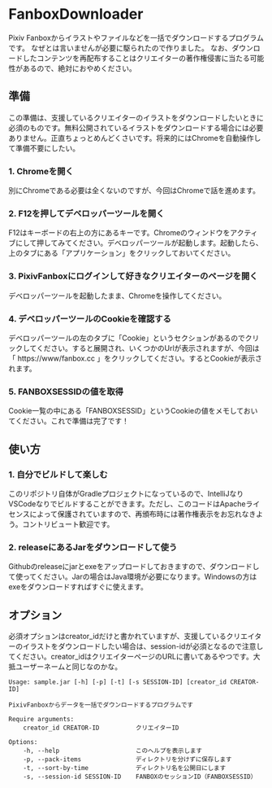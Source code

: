 # FanboxDownloader

Pixiv Fanboxからイラストやファイルなどを一括でダウンロードするプログラムです。
なぜとは言いませんが必要に駆られたので作りました。
なお、ダウンロードしたコンテンツを再配布することはクリエイターの著作権侵害に当たる可能性があるので、絶対におやめください。

## 準備

この準備は、支援しているクリエイターのイラストをダウンロードしたいときに必須のものです。無料公開されているイラストをダウンロードする場合には必要ありません。正直ちょっとめんどくさいです。将来的にはChromeを自動操作して準備不要にしたい。

### 1. Chromeを開く

別にChromeである必要は全くないのですが、今回はChromeで話を進めます。

### 2. F12を押してデベロッパーツールを開く

F12はキーボードの右上の方にあるキーです。Chromeのウィンドウをアクティブにして押してみてください。デベロッパーツールが起動します。起動したら、上のタブにある「アプリケーション」をクリックしておいてください。

### 3. PixivFanboxにログインして好きなクリエイターのページを開く

デベロッパーツールを起動したまま、Chromeを操作してください。

### 4. デベロッパーツールのCookieを確認する

デベロッパーツールの左のタブに「Cookie」というセクションがあるのでクリックしてください。すると展開され、いくつかのUrlが表示されますが、今回は「 https://www/fanbox.cc 」をクリックしてください。するとCookieが表示されます。

### 5. FANBOXSESSIDの値を取得

Cookie一覧の中にある「FANBOXSESSID」というCookieの値をメモしておいてください。これで準備は完了です！

## 使い方

### 1. 自分でビルドして楽しむ

このリポジトリ自体がGradleプロジェクトになっているので、IntelliJなりVSCodeなりでビルドすることができます。ただし、このコードはApacheライセンスによって保護されていますので、再頒布時には著作権表示をお忘れなきよう。コントリビュート歓迎です。

### 2. releaseにあるJarをダウンロードして使う

Githubのreleaseにjarとexeをアップロードしておきますので、ダウンロードして使ってください。Jarの場合はJava環境が必要になります。Windowsの方はexeをダウンロードすればすぐに使えます。

## オプション

必須オプションはcreator_idだけと書かれていますが、支援しているクリエイターのイラストをダウンロードしたい場合は、session-idが必須となるので注意してください。creator_idはクリエイターページのURLに書いてあるやつです。大抵ユーザーネームと同じなのかな。

```text
Usage: sample.jar [-h] [-p] [-t] [-s SESSION-ID] [creator_id CREATOR-ID] 

PixivFanboxからデータを一括でダウンロードするプログラムです

Require arguments:
	creator_id CREATOR-ID          クリエイターID

Options: 
	-h, --help                     このヘルプを表示します
	-p, --pack-items               ディレクトリを分けずに保存します
	-t, --sort-by-time             ディレクトリ名を公開日にします
	-s, --session-id SESSION-ID    FANBOXのセッションID（FANBOXSESSID）
```